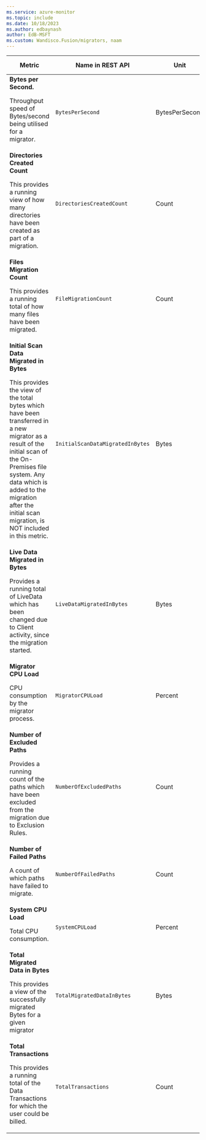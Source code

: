 ```yaml
---
ms.service: azure-monitor
ms.topic: include
ms.date: 10/18/2023
ms.author: edbaynash
author: EdB-MSFT
ms.custom: Wandisco.Fusion/migrators, naam
---
```

<!--
NOTE:  This content is automatically generated using API calls to Azure. 
Any edits made on these files will be overwritten in the next run of the script. 
There is no benefit in editing these files directly.  
-->
  
  
|Metric|Name in REST API|Unit|Aggregation|Dimensions|Time Grains|DS Export|
|---|---|---|---|---|---|---|
|**Bytes per Second.**<p><p>Throughput speed of Bytes/second being utilised for a migrator. |`BytesPerSecond` |BytesPerSecond |Average |\<none\>|PT1M |Yes|
|**Directories Created Count**<p><p>This provides a running view of how many directories have been created as part of a migration. |`DirectoriesCreatedCount` |Count |Total |\<none\>|PT1M |Yes|
|**Files Migration Count**<p><p>This provides a running total of how many files have been migrated. |`FileMigrationCount` |Count |Total |\<none\>|PT1M |Yes|
|**Initial Scan Data Migrated in Bytes**<p><p>This provides the view of the total bytes which have been transferred in a new migrator as a result of the initial scan of the On-Premises file system. Any data which is added to the migration after the initial scan migration, is NOT included in this metric. |`InitialScanDataMigratedInBytes` |Bytes |Total |\<none\>|PT1M |Yes|
|**Live Data Migrated in Bytes**<p><p>Provides a running total of LiveData which has been changed due to Client activity, since the migration started. |`LiveDataMigratedInBytes` |Bytes |Total |\<none\>|PT1M |Yes|
|**Migrator CPU Load**<p><p>CPU consumption by the migrator process. |`MigratorCPULoad` |Percent |Average |\<none\>|PT1M |Yes|
|**Number of Excluded Paths**<p><p>Provides a running count of the paths which have been excluded from the migration due to Exclusion Rules. |`NumberOfExcludedPaths` |Count |Total |\<none\>|PT1M |Yes|
|**Number of Failed Paths**<p><p>A count of which paths have failed to migrate. |`NumberOfFailedPaths` |Count |Total |\<none\>|PT1M |Yes|
|**System CPU Load**<p><p>Total CPU consumption. |`SystemCPULoad` |Percent |Average |\<none\>|PT1M |Yes|
|**Total Migrated Data in Bytes**<p><p>This provides a view of the successfully migrated Bytes for a given migrator |`TotalMigratedDataInBytes` |Bytes |Total |\<none\>|PT1M |Yes|
|**Total Transactions**<p><p>This provides a running total of the Data Transactions for which the user could be billed. |`TotalTransactions` |Count |Total |\<none\>|PT1M |Yes|